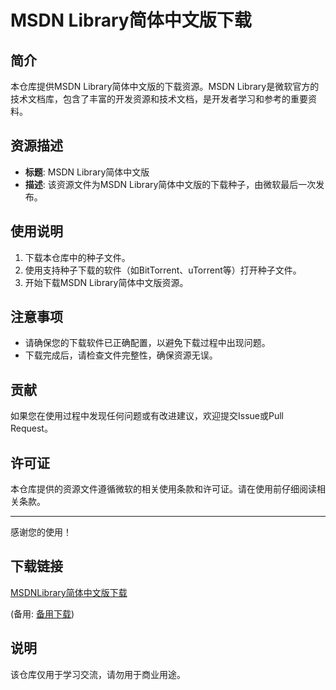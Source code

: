 # MSDN Library简体中文版下载

## 简介

本仓库提供MSDN Library简体中文版的下载资源。MSDN Library是微软官方的技术文档库，包含了丰富的开发资源和技术文档，是开发者学习和参考的重要资料。

## 资源描述

- **标题**: MSDN Library简体中文版
- **描述**: 该资源文件为MSDN Library简体中文版的下载种子，由微软最后一次发布。

## 使用说明

1. 下载本仓库中的种子文件。
2. 使用支持种子下载的软件（如BitTorrent、uTorrent等）打开种子文件。
3. 开始下载MSDN Library简体中文版资源。

## 注意事项

- 请确保您的下载软件已正确配置，以避免下载过程中出现问题。
- 下载完成后，请检查文件完整性，确保资源无误。

## 贡献

如果您在使用过程中发现任何问题或有改进建议，欢迎提交Issue或Pull Request。

## 许可证

本仓库提供的资源文件遵循微软的相关使用条款和许可证。请在使用前仔细阅读相关条款。

---

感谢您的使用！

## 下载链接
[MSDNLibrary简体中文版下载](https://pan.quark.cn/s/ec1859d1bcaf) 

(备用: [备用下载](https://pan.baidu.com/s/1Pmu-mE-LDz9UUwtE_Z0InQ?pwd=ixcv))

## 说明

该仓库仅用于学习交流，请勿用于商业用途。
